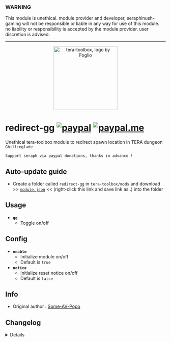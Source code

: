 ### WARNING
This module is unethical. module provider and developer, seraphinush-gaming will not be responsible or liable in any way for use of this module. no liability or responsibility is accepted by the module provider. user discretion is advised.

---

<p align="center">
<a href="#">
<img src="https://github.com/seraphinush-gaming/pastebin/blob/master/logo_ttb_trans.png?raw=true" width="200" height="200" alt="tera-toolbox, logo by Foglio" />
</a>
</p>

# redirect-gg [![paypal](https://img.shields.io/badge/paypal-donate-333333.svg?colorA=253B80&colorB=333333)](https://www.paypal.com/cgi-bin/webscr?cmd=_s-xclick&hosted_button_id=B7QQJZV9L5P2J&source=url) [![paypal.me](https://img.shields.io/badge/paypal.me-donate-333333.svg?colorA=169BD7&colorB=333333)](https://www.paypal.me/seraphinush)
Unethical tera-toolbox module to redirect spawn location in TERA dungeon `Ghillieglade`
```
Support seraph via paypal donations, thanks in advance !
```

## Auto-update guide
- Create a folder called `redirect-gg` in `tera-toolbox/mods` and download >> [`module.json`](https://raw.githubusercontent.com/seraphinush-gaming/redirect-gg/master/module.json) << (right-click this link and save link as..) into the folder

## Usage
- __`gg`__
  - Toggle on/off

## Config
- __`enable`__
  - Initialize module on/off
  - Default is `true`
- __`notice`__
  - Initialize reset notice on/off
  - Default is `false`

## Info
- Original author : [Some-AV-Popo](https://github.com/Some-AV-Popo)

## Changelog
<details>

    1.32
    - Added settings-migrator support
    1.31
    - Removed `tera-game-state` usage
    1.30
    - Added hot-reload support
    1.29
    - Updated for caali-proxy-nextgen
    1.28
    - Added reset notice at Sanctuary
    1.26
    - Removed `Command` require()
    - Removed `tera-game-state` require()
    - Updated to `mod.command`
    - Updated to `mod.game`
    - Updated to `S_SPAWN_ME.3.def`
    1.25
    - Removed font color bloat
    - Added `tera-game-state` dependency
    1.24
    - Added auto-update support
    - Updated to latest tera-data format
    - Refactored config file
    -- Added `enable`
    1.23
    - Updated font color
    1.22
    - Initial online commit

</details>